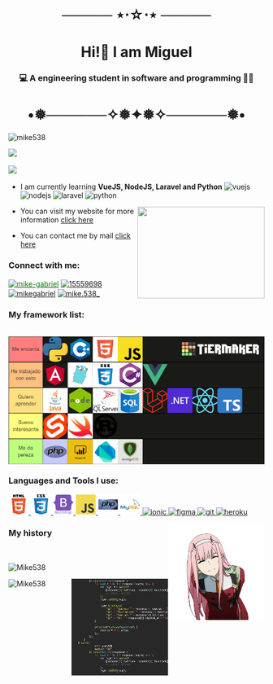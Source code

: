 <h1 align="center">───── ⋆⋅☆⋅⋆ ─────</h1>
<h1 align="center">Hi!👋 I am Miguel</h1>
<h3 align="center">‍💻 A engineering student in software and programming 👨‍💻</h3>
<h1 align="center">•❅──────✧❅✦❅✧──────❅•</h1>

<p align="left"> <img src="https://komarev.com/ghpvc/?username=mike538&label=Profile%20views&color=0e75b6&style=flat-square" alt="mike538" /> </p>

<a href="https://twitter.com/Mike_Gab_UwU" target="_blank" rel="noreferrer"><img
                  src="https://img.shields.io/twitter/follow/Mike_Gab_UwU?logo=twitter&style=for-the-badge&color=0891b2&labelColor=1c1917" /></a>
                  
<a href="https://www.twitch.tv/mikeghuwu" target="_blank" rel="noreferrer"><img
                  src="https://img.shields.io/twitch/status/mikeghuwu?logo=twitchsx&style=for-the-badge&color=0891b2&labelColor=1c1917&label=TWITCH+STATUS" /></a>

- I am currently learning **VueJS, NodeJS, Laravel and Python** <img src="https://vuejs.org/images/logo.png" alt="vuejs" width="20" eight="20"> <img src="https://nodejs.org/static/images/logos/nodejs-new-pantone-black.svg" alt="nodejs" width="30" eight="30"> <img src="https://laravel.com/img/logomark.min.svg" alt="laravel" width="20" eight="20"> <img src="https://www.python.org/static/img/python-logo.png" alt="python" width="95" eight="45">

<img src="img/waifu.gif" align="right" width="250" height="180" />

- You can visit my website for more information [click here](https://miportafoliomike.netlify.app/)

- You can contact me by mail [click here](mailto:mikealesso768gmail.com)

<h3 align="left">Connect with me:</h3>
<p align="left">
<a href="https://twitter.com/Mike_Gab_UwU" target="blank"><img align="center" src="https://cdn.jsdelivr.net/npm/simple-icons@3.0.1/icons/twitter.svg" style="color: green;" alt="mike-gabriel" height="30" width="40"  /></a>
<a href="https://github.com/Mike538" target="blank"><img align="center" src="https://cdn.jsdelivr.net/npm/simple-icons@3.0.1/icons/discord.svg" alt="15559698" height="30" width="40" /></a>
<a href="https://www.facebook.com/Mikedarkness538" target="blank"><img align="center" src="https://cdn.jsdelivr.net/npm/simple-icons@3.0.1/icons/facebook.svg" alt="mikegabriel" height="30" width="40" /></a>
<a href="https://www.instagram.com/10293u373y/?hl=es-la" target="blank"><img align="center" src="https://cdn.jsdelivr.net/npm/simple-icons@3.0.1/icons/instagram.svg" alt="mike.538_" height="30" width="40" /></a>
</p>  
<h3 align="left">My framework list:</h3>
</br>
<img src="img/my-image.png" align="center"
</br>
</p>
<h3 align="left">Languages and Tools I use:</h3>
<p align="left"><a href="https://www.w3.org/html/" target="_blank"> <img src="https://raw.githubusercontent.com/devicons/devicon/master/icons/html5/html5-original-wordmark.svg" alt="html5" width="40" height="40"/><a href="https://www.w3schools.com/css/" target="_blank"> <img src="https://raw.githubusercontent.com/devicons/devicon/master/icons/css3/css3-original-wordmark.svg" alt="css3" width="40" height="40"/> </a> </a> <a href="https://getbootstrap.com" target="_blank"> <img src="https://raw.githubusercontent.com/devicons/devicon/master/icons/bootstrap/bootstrap-plain-wordmark.svg" alt="bootstrap" width="40" height="40"/> </a><a href="https://developer.mozilla.org/en-US/docs/Web/JavaScript" target="_blank"> <img src="https://raw.githubusercontent.com/devicons/devicon/master/icons/javascript/javascript-original.svg" alt="javascript" width="40" height="40"/> </a><a href="https://www.php.net" target="_blank"> <img src="https://raw.githubusercontent.com/devicons/devicon/master/icons/php/php-original.svg" alt="php" width="40" height="40"/> </a><a href="https://www.mysql.com/" target="_blank"> <img src="https://raw.githubusercontent.com/devicons/devicon/master/icons/mysql/mysql-original-wordmark.svg" alt="mysql" width="40" height="40"/> </a><a href="https://ionicframework.com" target="_blank"> <img src="https://upload.wikimedia.org/wikipedia/commons/d/d1/Ionic_Logo.svg" alt="ionic" width="40" height="40"/> </a><a href="https://www.figma.com/" target="_blank"> <img src="https://www.vectorlogo.zone/logos/figma/figma-icon.svg" alt="figma" width="40" height="40"/> </a> <a href="https://git-scm.com/" target="_blank"> <img src="https://www.vectorlogo.zone/logos/git-scm/git-scm-icon.svg" alt="git" width="40" height="40"/> </a> <a href="https://heroku.com" target="_blank"> <img src="https://www.vectorlogo.zone/logos/heroku/heroku-icon.svg" alt="heroku" width="40" height="40"/> </a> </p>

<img src="img/zerotwo.png" align="right" width="190" height="190" />
<h3 align="left">My history</h3>
</br>
<p><img align="center" src="https://github-readme-stats.vercel.app/api?username=Mike538&show_icons=true&theme=tokyonight" alt="Mike538" /></p>
<img src="img/programing.gif" align="right" width="190" height="190" />
<p><img align="center" src="https://github-readme-stats.vercel.app/api/top-langs?username=Mike538&show_icons=true&locale=en&layout=compact" alt="Mike538" /></p>


